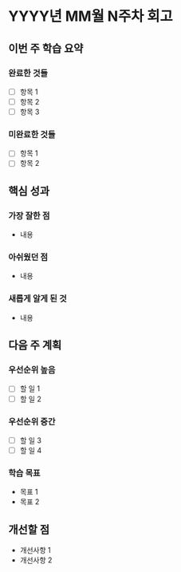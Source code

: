# YYYY년 MM월 N주차 회고

## 이번 주 학습 요약

### 완료한 것들

- [ ] 항목 1
- [ ] 항목 2
- [ ] 항목 3

### 미완료한 것들

- [ ] 항목 1
- [ ] 항목 2

## 핵심 성과

### 가장 잘한 점

- 내용

### 아쉬웠던 점

- 내용

### 새롭게 알게 된 것

- 내용

## 다음 주 계획

### 우선순위 높음

- [ ] 할 일 1
- [ ] 할 일 2

### 우선순위 중간

- [ ] 할 일 3
- [ ] 할 일 4

### 학습 목표

- 목표 1
- 목표 2

## 개선할 점

- 개선사항 1
- 개선사항 2
